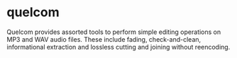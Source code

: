 # quelcom
Quelcom provides assorted tools to perform simple editing operations on MP3 and WAV audio files. These include fading, check-and-clean, informational extraction and lossless cutting and joining without reencoding.
